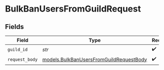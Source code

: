 # BulkBanUsersFromGuildRequest


## Fields

| Field                                                                                    | Type                                                                                     | Required                                                                                 | Description                                                                              |
| ---------------------------------------------------------------------------------------- | ---------------------------------------------------------------------------------------- | ---------------------------------------------------------------------------------------- | ---------------------------------------------------------------------------------------- |
| `guild_id`                                                                               | *str*                                                                                    | :heavy_check_mark:                                                                       | N/A                                                                                      |
| `request_body`                                                                           | [models.BulkBanUsersFromGuildRequestBody](../models/bulkbanusersfromguildrequestbody.md) | :heavy_check_mark:                                                                       | N/A                                                                                      |